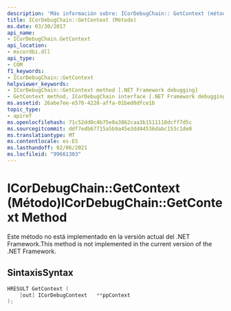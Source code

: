 ```yaml
---
description: 'Más información sobre: ICorDebugChain:: GetContext (método)'
title: ICorDebugChain::GetContext (Método)
ms.date: 03/30/2017
api_name:
- ICorDebugChain.GetContext
api_location:
- mscordbi.dll
api_type:
- COM
f1_keywords:
- ICorDebugChain::GetContext
helpviewer_keywords:
- ICorDebugChain::GetContext method [.NET Framework debugging]
- GetContext method, ICorDebugChain interface [.NET Framework debugging]
ms.assetid: 26abe7ee-e578-4228-affa-01bed0dfce1b
topic_type:
- apiref
ms.openlocfilehash: 71c52dd0c4b75e8a3862caa3b1511118dcff7d5c
ms.sourcegitcommit: ddf7edb67715a5b9a45e3dd44536dabc153c1de0
ms.translationtype: MT
ms.contentlocale: es-ES
ms.lasthandoff: 02/06/2021
ms.locfileid: "99661303"
---
```

# <a name="icordebugchaingetcontext-method"></a><span data-ttu-id="e308f-103">ICorDebugChain::GetContext (Método)</span><span class="sxs-lookup"><span data-stu-id="e308f-103">ICorDebugChain::GetContext Method</span></span>

<span data-ttu-id="e308f-104">Este método no está implementado en la versión actual del .NET Framework.</span><span class="sxs-lookup"><span data-stu-id="e308f-104">This method is not implemented in the current version of the .NET Framework.</span></span>  
  
## <a name="syntax"></a><span data-ttu-id="e308f-105">Sintaxis</span><span class="sxs-lookup"><span data-stu-id="e308f-105">Syntax</span></span>  
  
```cpp  
HRESULT GetContext (  
    [out] ICorDebugContext   **ppContext  
);  
```
